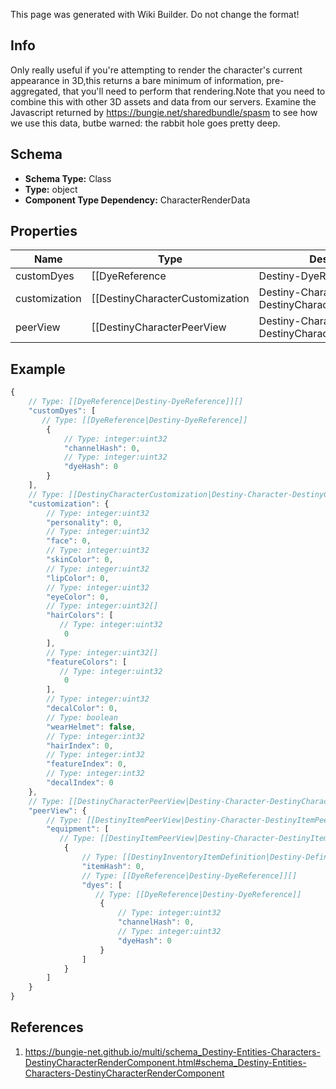 <span class="wiki-builder">This page was generated with Wiki Builder. Do not change the format!</span>

## Info
Only really useful if you're attempting to render the character's current appearance in 3D,this returns a bare minimum of information, pre-aggregated, that you'll need to perform that rendering.Note that you need to combine this with other 3D assets and data from our servers. Examine the Javascript returned by https://bungie.net/sharedbundle/spasm to see how we use this data, butbe warned: the rabbit hole goes pretty deep.

## Schema
* **Schema Type:** Class
* **Type:** object
* **Component Type Dependency:** CharacterRenderData

## Properties
Name | Type | Description
---- | ---- | -----------
customDyes | [[DyeReference|Destiny-DyeReference]][] | Custom dyes, calculated by iterating over the character's equipped items.Useful for pre-fetching all of the dye data needed from our server.
customization | [[DestinyCharacterCustomization|Destiny-Character-DestinyCharacterCustomization]] | This is actually something that Spasm.js *doesn't* do right now, and that we don't return assets for yet.This is the data about what character customization options you picked.  You can combine this withDestinyCharacterCustomizationOptionDefinition to show some cool info, and hopefully someday to actuallyrender a user's face in 3D.  We'll see if we ever end up with time for that.
peerView | [[DestinyCharacterPeerView|Destiny-Character-DestinyCharacterPeerView]] | A minimal view of: - Equipped items - The rendering-related custom options on those equipped items Combined, that should be enough to render all of the items on the equipped character.

## Example
```javascript
{
    // Type: [[DyeReference|Destiny-DyeReference]][]
    "customDyes": [
       // Type: [[DyeReference|Destiny-DyeReference]]
        {
            // Type: integer:uint32
            "channelHash": 0,
            // Type: integer:uint32
            "dyeHash": 0
        }
    ],
    // Type: [[DestinyCharacterCustomization|Destiny-Character-DestinyCharacterCustomization]]
    "customization": {
        // Type: integer:uint32
        "personality": 0,
        // Type: integer:uint32
        "face": 0,
        // Type: integer:uint32
        "skinColor": 0,
        // Type: integer:uint32
        "lipColor": 0,
        // Type: integer:uint32
        "eyeColor": 0,
        // Type: integer:uint32[]
        "hairColors": [
           // Type: integer:uint32
            0
        ],
        // Type: integer:uint32[]
        "featureColors": [
           // Type: integer:uint32
            0
        ],
        // Type: integer:uint32
        "decalColor": 0,
        // Type: boolean
        "wearHelmet": false,
        // Type: integer:int32
        "hairIndex": 0,
        // Type: integer:int32
        "featureIndex": 0,
        // Type: integer:int32
        "decalIndex": 0
    },
    // Type: [[DestinyCharacterPeerView|Destiny-Character-DestinyCharacterPeerView]]
    "peerView": {
        // Type: [[DestinyItemPeerView|Destiny-Character-DestinyItemPeerView]][]
        "equipment": [
           // Type: [[DestinyItemPeerView|Destiny-Character-DestinyItemPeerView]]
            {
                // Type: [[DestinyInventoryItemDefinition|Destiny-Definitions-DestinyInventoryItemDefinition]]:ManifestDefinition:integer:uint32
                "itemHash": 0,
                // Type: [[DyeReference|Destiny-DyeReference]][]
                "dyes": [
                   // Type: [[DyeReference|Destiny-DyeReference]]
                    {
                        // Type: integer:uint32
                        "channelHash": 0,
                        // Type: integer:uint32
                        "dyeHash": 0
                    }
                ]
            }
        ]
    }
}

```

## References
1. https://bungie-net.github.io/multi/schema_Destiny-Entities-Characters-DestinyCharacterRenderComponent.html#schema_Destiny-Entities-Characters-DestinyCharacterRenderComponent
